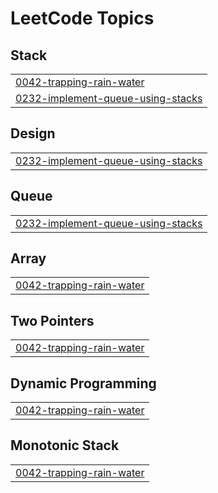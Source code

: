 
<!---LeetCode Topics Start-->
# LeetCode Topics
## Stack
|  |
| ------- |
| [0042-trapping-rain-water](https://github.com/MuneebAhmed01/DSA-Tracker/tree/master/0042-trapping-rain-water) |
| [0232-implement-queue-using-stacks](https://github.com/MuneebAhmed01/DSA-Tracker/tree/master/0232-implement-queue-using-stacks) |
## Design
|  |
| ------- |
| [0232-implement-queue-using-stacks](https://github.com/MuneebAhmed01/DSA-Tracker/tree/master/0232-implement-queue-using-stacks) |
## Queue
|  |
| ------- |
| [0232-implement-queue-using-stacks](https://github.com/MuneebAhmed01/DSA-Tracker/tree/master/0232-implement-queue-using-stacks) |
## Array
|  |
| ------- |
| [0042-trapping-rain-water](https://github.com/MuneebAhmed01/DSA-Tracker/tree/master/0042-trapping-rain-water) |
## Two Pointers
|  |
| ------- |
| [0042-trapping-rain-water](https://github.com/MuneebAhmed01/DSA-Tracker/tree/master/0042-trapping-rain-water) |
## Dynamic Programming
|  |
| ------- |
| [0042-trapping-rain-water](https://github.com/MuneebAhmed01/DSA-Tracker/tree/master/0042-trapping-rain-water) |
## Monotonic Stack
|  |
| ------- |
| [0042-trapping-rain-water](https://github.com/MuneebAhmed01/DSA-Tracker/tree/master/0042-trapping-rain-water) |
<!---LeetCode Topics End-->